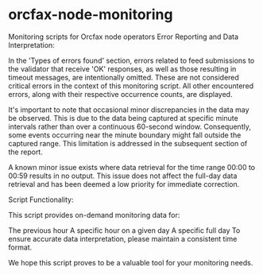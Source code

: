 # orcfax-node-monitoring
Monitoring scripts for Orcfax node operators
Error Reporting and Data Interpretation:

In the 'Types of errors found' section, errors related to feed submissions to the validator that receive 'OK' responses, as well as those resulting in timeout messages, are intentionally omitted. These are not considered critical errors in the context of this monitoring script. All other encountered errors, along with their respective occurrence counts, are displayed.

It's important to note that occasional minor discrepancies in the data may be observed. This is due to the data being captured at specific minute intervals rather than over a continuous 60-second window. Consequently, some events occurring near the minute boundary might fall outside the captured range. This limitation is addressed in the subsequent section of the report.

A known minor issue exists where data retrieval for the time range 00:00 to 00:59 results in no output. This issue does not affect the full-day data retrieval and has been deemed a low priority for immediate correction.

Script Functionality:

This script provides on-demand monitoring data for:

The previous hour
A specific hour on a given day
A specific full day
To ensure accurate data interpretation, please maintain a consistent time format.

We hope this script proves to be a valuable tool for your monitoring needs.
